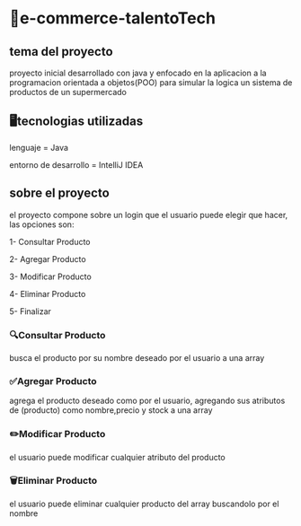 # 🛒e-commerce-talentoTech

## tema del proyecto
proyecto inicial desarrollado con java y enfocado en la aplicacion a la programacion orientada a objetos(POO) para simular
la logica un sistema de productos de un supermercado 

## 🖥️tecnologias utilizadas
lenguaje = Java 

entorno de desarrollo = IntelliJ IDEA

## sobre el proyecto
el proyecto compone sobre un login que el usuario puede elegir que hacer, las opciones son:

  1- Consultar Producto

  2- Agregar Producto

  3- Modificar Producto

  4- Eliminar Producto 

  5- Finalizar

### 🔍Consultar Producto

busca el producto por su nombre deseado por el usuario a una array

### ✅Agregar Producto

agrega el producto deseado como por el usuario, agregando sus atributos de (producto) como nombre,precio y stock a una array

### ✏️Modificar Producto

el usuario puede modificar cualquier atributo del producto

### 🗑️Eliminar Producto

el usuario puede eliminar cualquier producto del array buscandolo por el nombre


